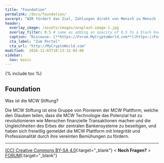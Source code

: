 ```yaml
---
title: "Foundation"
permalink: /docs/foundation/
excerpt: "WIR fördert das Ziel, Zahlungen direkt von Mensch zu Mensch - ohne zentralem Bankensystem - zu ermöglichen."
header:
  overlay_image: /assets/images/unsplash-image-1.jpg
  overlay_filter: 0.5 # same as adding an opacity of 0.5 to a black background
  caption: "Discouse: [**https://Forum.MyCryptoWorld.com**](https://Forum.MyCryptoWorld.com)"
  cta_label: "Zum Portal"
  cta_url: "http://MyCryptoWorld.com"
modified:  2016-11-03T10:13:32-04:00
sidebar:
  nav: basic
---
```

{% include toc %}

## Foundation

 Was ist die MCW Stiftung?
 
Die MCW Stiftung ist eine Gruppe von Pionieren der MCW Plattform, welche den Glauben teilen, dass die MCW Technologie das Potenzial hat zu revolutionieren wie Menschen finanzielle Transaktionen machen und die Ungleichheiten des Erbes der zentralen Bankensysteme zu beseitigen, und haben sich freiwillig gemeldet die MCW Plattform mit Integrität und Professionalität durch ihre vereinten Bemühungen zu fördern. 

---
[(CC) Creative Commons BY-SA 4.0](https://creativecommons.org/licenses/by-sa/4.0/deed.de){:target="_blank"} < **Noch Fragen?** > [FORUM](https://forum.MyCryptoWorld.com){:target="_blank"}

